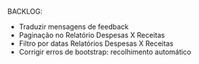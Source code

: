 BACKLOG:
- Traduzir mensagens de feedback
- Paginação no Relatório Despesas X Receitas
- Filtro por datas Relatórios Despesas X Receitas
- Corrigir erros de bootstrap: recolhimento automático
